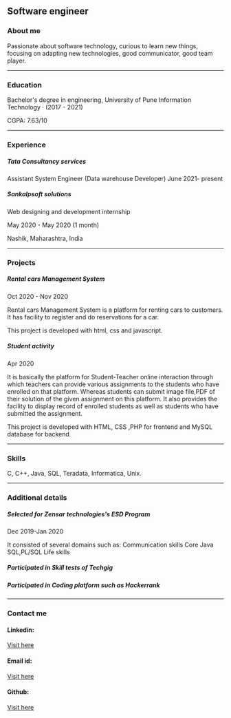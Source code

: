 ## Software engineer





### About me

Passionate about software technology, curious to learn new things, focusing on adapting new technologies, good communicator, good team player.



-----------------------------------------------------------------------------------------------------------------------------------------------

### Education

Bachelor's degree in engineering, University of Pune
Information Technology · (2017 - 2021)

CGPA: 7.63/10





-----------------------------------------------------------------------------------------------------------------------------------------------




### Experience

##### Tata Consultancy services
Assistant System Engineer (Data warehouse Developer)
June 2021- present

##### Sankalpsoft solutions
Web designing and development internship

May 2020 - May 2020 (1 month) 

Nashik, Maharashtra, India



-----------------------------------------------------------------------------------------------------------------------------------------------





### Projects

 
 
##### Rental cars Management System
 
 Oct 2020 - Nov 2020 
  
 Rental cars Management System is a platform for renting cars to customers.
 It has facility to register and do reservations for a car.
 
 This project is developed with html, css and javascript.



##### Student activity

Apr 2020

It is basically the platform for Student-Teacher online interaction through which teachers can provide various assignments to the students who have enrolled on that platform.
Whereas students can submit image file,PDF of their solution of the given assignment on this platform.
It also provides the facility to display record of enrolled students as well as students who have submitted the assignment.

This project is developed with HTML, CSS ,PHP for frontend and MySQL database for backend.


-----------------------------------------------------------------------------------------------------------------------------------------------




### Skills
C, C++, Java, SQL, Teradata, Informatica, Unix.



-----------------------------------------------------------------------------------------------------------------------------------------------

### Additional details

##### Selected for Zensar technologies's ESD Program

Dec 2019-Jan 2020

It consisted of several domains such as:
Communication skills
Core Java
SQL,PL/SQL
Life skills


##### Participated in Skill tests of Techgig


##### Participated in Coding platform such as Hackerrank
-----------------------------------------------------------------------------------------------------------------------------------------------


 
### Contact me

#### Linkedin:  
[Visit here](https://www.linkedin.com/in/rishikesh-dawalkar/)
#### Email id:
[Visit here](rishi8975dawalkar@gmail.com)
#### Github:
[Visit here](https://github.com/rishidawalkar)

